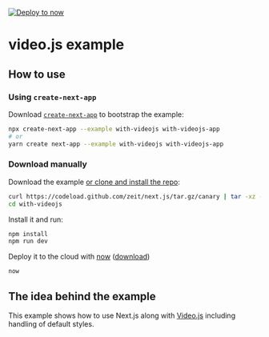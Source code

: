 [![Deploy to now](https://deploy.now.sh/static/button.svg)](https://deploy.now.sh/?repo=https://github.com/zeit/next.js/tree/master/examples/with-videojs)

# video.js example

## How to use

### Using `create-next-app`

Download [`create-next-app`](https://github.com/segmentio/create-next-app) to bootstrap the example:

```bash
npx create-next-app --example with-videojs with-videojs-app
# or
yarn create next-app --example with-videojs with-videojs-app
```

### Download manually

Download the example [or clone and install the repo](https://github.com/zeit/next.js):

```bash
curl https://codeload.github.com/zeit/next.js/tar.gz/canary | tar -xz --strip=2 next.js-canary/examples/with-videojs
cd with-videojs
```

Install it and run:

```bash
npm install
npm run dev
```

Deploy it to the cloud with [now](https://zeit.co/now) ([download](https://zeit.co/download))

```bash
now
```

## The idea behind the example

This example shows how to use Next.js along with [Video.js](http://videojs.com) including handling of default styles.
